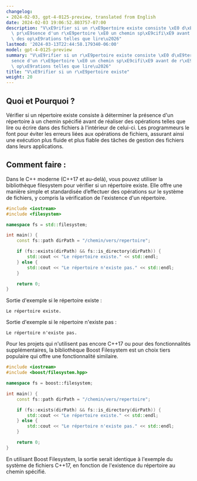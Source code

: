 ```yaml
---
changelog:
- 2024-02-03, gpt-4-0125-preview, translated from English
date: 2024-02-03 19:06:52.803757-07:00
description: "V\xE9rifier si un r\xE9pertoire existe consiste \xE0 d\xE9terminer la\
  \ pr\xE9sence d'un r\xE9pertoire \xE0 un chemin sp\xE9cifi\xE9 avant de r\xE9aliser\
  \ des op\xE9rations telles que lire\u2026"
lastmod: '2024-03-13T22:44:58.179340-06:00'
model: gpt-4-0125-preview
summary: "V\xE9rifier si un r\xE9pertoire existe consiste \xE0 d\xE9terminer la pr\xE9\
  sence d'un r\xE9pertoire \xE0 un chemin sp\xE9cifi\xE9 avant de r\xE9aliser des\
  \ op\xE9rations telles que lire\u2026"
title: "V\xE9rifier si un r\xE9pertoire existe"
weight: 20
---
```


## Quoi et Pourquoi ?
Vérifier si un répertoire existe consiste à déterminer la présence d'un répertoire à un chemin spécifié avant de réaliser des opérations telles que lire ou écrire dans des fichiers à l'intérieur de celui-ci. Les programmeurs le font pour éviter les erreurs liées aux opérations de fichiers, assurant ainsi une exécution plus fluide et plus fiable des tâches de gestion des fichiers dans leurs applications.

## Comment faire :
Dans le C++ moderne (C++17 et au-delà), vous pouvez utiliser la bibliothèque filesystem pour vérifier si un répertoire existe. Elle offre une manière simple et standardisée d’effectuer des opérations sur le système de fichiers, y compris la vérification de l'existence d'un répertoire.

```cpp
#include <iostream>
#include <filesystem>

namespace fs = std::filesystem;

int main() {
    const fs::path dirPath = "/chemin/vers/repertoire";

    if (fs::exists(dirPath) && fs::is_directory(dirPath)) {
        std::cout << "Le répertoire existe." << std::endl;
    } else {
        std::cout << "Le répertoire n'existe pas." << std::endl;
    }

    return 0;
}
```
Sortie d'exemple si le répertoire existe :
```
Le répertoire existe.
```

Sortie d'exemple si le répertoire n'existe pas :
```
Le répertoire n'existe pas.
```

Pour les projets qui n'utilisent pas encore C++17 ou pour des fonctionnalités supplémentaires, la bibliothèque Boost Filesystem est un choix tiers populaire qui offre une fonctionnalité similaire.

```cpp
#include <iostream>
#include <boost/filesystem.hpp>

namespace fs = boost::filesystem;

int main() {
    const fs::path dirPath = "/chemin/vers/repertoire";

    if (fs::exists(dirPath) && fs::is_directory(dirPath)) {
        std::cout << "Le répertoire existe." << std::endl;
    } else {
        std::cout << "Le répertoire n'existe pas." << std::endl;
    }

    return 0;
}
```
En utilisant Boost Filesystem, la sortie serait identique à l'exemple du système de fichiers C++17, en fonction de l'existence du répertoire au chemin spécifié.
